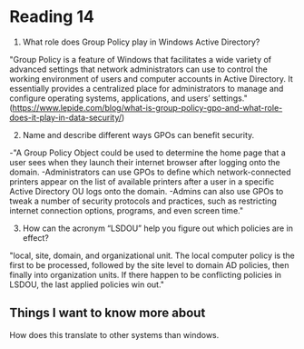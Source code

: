 # Reading 14

1. What role does Group Policy play in Windows Active Directory?

"Group Policy is a feature of Windows that facilitates a wide variety of advanced settings that network administrators can use to control the working environment of users and computer accounts in Active Directory. It essentially provides a centralized place for administrators to manage and configure operating systems, applications, and users’ settings." (https://www.lepide.com/blog/what-is-group-policy-gpo-and-what-role-does-it-play-in-data-security/)

2. Name and describe different ways GPOs can benefit security.

-"A Group Policy Object could be used to determine the home page that a user sees when they launch their internet browser after logging onto the domain.
-Administrators can use GPOs to define which network-connected printers appear on the list of available printers after a user in a specific Active Directory OU logs onto the domain.
-Admins can also use GPOs to tweak a number of security protocols and practices, such as restricting internet connection options, programs, and even screen time."

3. How can the acronym “LSDOU” help you figure out which policies are in effect?

"local, site, domain, and organizational unit. The local computer policy is the first to be processed, followed by the site level to domain AD policies, then finally into organization units. If there happen to be conflicting policies in LSDOU, the last applied policies win out."

## Things I want to know more about

How does this translate to other systems than windows.
